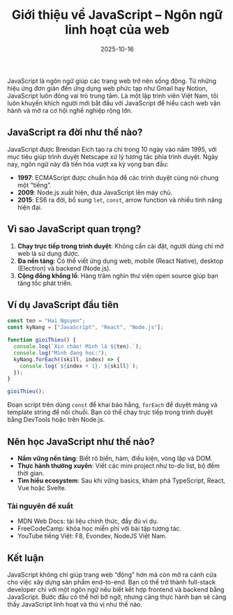 ﻿---
title: "Giới thiệu về JavaScript – Ngôn ngữ linh hoạt của web"
date: 2025-10-16
draft: false
tags: ["Java", "JavaScript", "Lập trình"]
categories: ["Lập trình"]
description: "Tổng quan về JavaScript, lịch sử phát triển và lý do ngôn ngữ này thống trị trình duyệt."
image: "/images/posts/gioi-thieu-javascript.jpg"
---

JavaScript là ngôn ngữ giúp các trang web trở nên sống động. Từ những hiệu ứng đơn giản đến ứng dụng web phức tạp như Gmail hay Notion, JavaScript luôn đóng vai trò trung tâm. Là một lập trình viên Việt Nam, tôi luôn khuyến khích người mới bắt đầu với JavaScript để hiểu cách web vận hành và mở ra cơ hội nghề nghiệp rộng lớn.

## JavaScript ra đời như thế nào?

JavaScript được Brendan Eich tạo ra chỉ trong 10 ngày vào năm 1995, với mục tiêu giúp trình duyệt Netscape xử lý tương tác phía trình duyệt. Ngày nay, ngôn ngữ này đã tiến hóa vượt xa kỳ vọng ban đầu:

- **1997**: ECMAScript được chuẩn hóa để các trình duyệt cùng nói chung một “tiếng”.  
- **2009**: Node.js xuất hiện, đưa JavaScript lên máy chủ.  
- **2015**: ES6 ra đời, bổ sung `let`, `const`, arrow function và nhiều tính năng hiện đại.  

## Vì sao JavaScript quan trọng?

1. **Chạy trực tiếp trong trình duyệt**: Không cần cài đặt, người dùng chỉ mở web là sử dụng được.  
2. **Đa nền tảng**: Có thể viết ứng dụng web, mobile (React Native), desktop (Electron) và backend (Node.js).  
3. **Cộng đồng khổng lồ**: Hàng trăm nghìn thư viện open source giúp bạn tăng tốc phát triển.  

## Ví dụ JavaScript đầu tiên

```javascript
const ten = "Hai Nguyen";
const kyNang = ["JavaScript", "React", "Node.js"];

function gioiThieu() {
  console.log(`Xin chào! Mình là ${ten}.`);
  console.log("Mình đang học:");
  kyNang.forEach((skill, index) => {
    console.log(`${index + 1}. ${skill}`);
  });
}

gioiThieu();
```

Đoạn script trên dùng `const` để khai báo hằng, `forEach` để duyệt mảng và template string để nối chuỗi. Bạn có thể chạy trực tiếp trong trình duyệt bằng DevTools hoặc trên Node.js.

## Nên học JavaScript như thế nào?

- **Nắm vững nền tảng**: Biết rõ biến, hàm, điều kiện, vòng lặp và DOM.  
- **Thực hành thường xuyên**: Viết các mini project như to-do list, bộ đếm thời gian.  
- **Tìm hiểu ecosystem**: Sau khi vững basics, khám phá TypeScript, React, Vue hoặc Svelte.  

### Tài nguyên đề xuất

- MDN Web Docs: tài liệu chính thức, đầy đủ ví dụ.  
- FreeCodeCamp: khóa học miễn phí với bài tập tương tác.  
- YouTube tiếng Việt: F8, Evondev, NodeJS Việt Nam.  

## Kết luận

JavaScript không chỉ giúp trang web “động” hơn mà còn mở ra cánh cửa cho việc xây dựng sản phẩm end-to-end. Bạn có thể trở thành full-stack developer chỉ với một ngôn ngữ nếu biết kết hợp frontend và backend bằng JavaScript. Bước đầu có thể hơi bỡ ngỡ, nhưng càng thực hành bạn sẽ càng thấy JavaScript linh hoạt và thú vị như thế nào.
